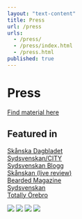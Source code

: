 ```yaml
---
layout: "text-content"
title: Press
url: /press
urls: 
  - /press/
  - /press/index.html
  - /press.html
published: true
---
```









# Press

[Find material here](https://www.dropbox.com/sh/s3262f0d3neuqoi/AAAQIgVtJKvDF3TP-YpRNKrua?dl=0)   

   
## Featured in   
[Skånska Dagbladet](http://www.skd.se/2015/05/09/solskensamericana-fran-malmo/)   
[Sydsvenskan/CITY](http://www.sydsvenskan.se/kultur--nojen/med-the-joker-drar-de-ordleken-till-sin-spets/)   
[Sydsvenskan Blogg](http://blogg.sydsvenskan.se/dygnetrunt/2015/08/22/musikprofiler-flyttar-fran-malmo/)   
[Skånskan (live review)](http://www.skd.se/nojesbloggen/2014/12/13/en-malmo-trippel/)   
[Bearded Magazine](http://www.beardedmagazine.com/index.php/albums/article/the-bandettes-take-me-home-self-released)   
[Sydsvenskan](http://www.sydsvenskan.se/kultur--nojen/vaxande-succe-for-vitsig-grupp/)   
[Totally Örebro](http://totallyorebro.se/kultur-noje/musik/the-bandettes-raddade-pagrotskys-sommarskagg/)

![]({{site.baseurl}}/src/files/images/1_Joker.jpg)
![]({{site.baseurl}}/src/files/images/2_GP.jpg)
![]({{site.baseurl}}/src/files/images/3_Sydis.jpg)
![]({{site.baseurl}}/src/files/images/4_City.jpg)
